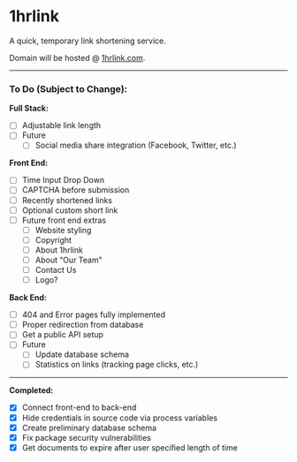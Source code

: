 # 1hrlink
A quick, temporary link shortening service.

Domain will be hosted @ [1hrlink.com](https://1hrlink.com).

---

### To Do (Subject to Change):
**Full Stack:**
- [ ] Adjustable link length
- [ ] Future
  - [ ] Social media share integration (Facebook, Twitter, etc.)

**Front End:**
- [ ] Time Input Drop Down
- [ ] CAPTCHA before submission
- [ ] Recently shortened links
- [ ] Optional custom short link
- [ ] Future front end extras
    - [ ] Website styling
    - [ ] Copyright
    - [ ] About 1hrlink
    - [ ] About “Our Team”
    - [ ] Contact Us
    - [ ] Logo?
    
**Back End:**
- [ ] 404 and Error pages fully implemented
- [ ] Proper redirection from database
- [ ] Get a public API setup
- [ ] Future
    - [ ] Update database schema
    - [ ] Statistics on links (tracking page clicks, etc.)
    
---

**Completed:**
- [x] Connect front-end to back-end
- [x] Hide credentials in source code via process variables
- [x] Create preliminary database schema
- [x] Fix package security vulnerabilities
- [x] Get documents to expire after user specified length of time
